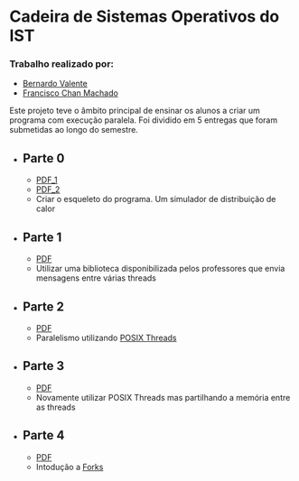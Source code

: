 # Cadeira de Sistemas Operativos do IST

### Trabalho realizado por:  
- [Bernardo Valente](https://www.github.com/bvalente)  
- [Francisco Chan Machado](https://www.github.com/machadoatz)


Este projeto teve o âmbito principal de ensinar os alunos a criar um programa com execução paralela. Foi dividido em 5 entregas que foram submetidas ao longo do semestre.

* ## Parte 0

	* [PDF_1](P0/ProjectoSo1718-P01_v03.pdf)  
	* [PDF_2](P0/ProjectoSo1718-P02_v01.pdf)
	* Criar o esqueleto do programa. Um simulador de distribuição de calor

* ## Parte 1

	* [PDF](P1/ProjectoSo1718-P1.pdf)
	* Utilizar uma biblioteca disponibilizada pelos professores que envia mensagens entre várias threads

* ## Parte 2

	* [PDF](P2/ProjectoSo1718-P2.pdf)
	* Paralelismo utilizando [POSIX Threads](https://linux.die.net/man/7/pthreads)

* ## Parte 3

	* [PDF](P3/ProjectoSo1718-P3.pdf)
	* Novamente utilizar POSIX Threads mas partilhando a memória entre as threads

* ## Parte 4

	* [PDF](P4/ProjectoSO1718-P4.pdf)
	* Intodução a [Forks](https://linux.die.net/man/3/fork)
